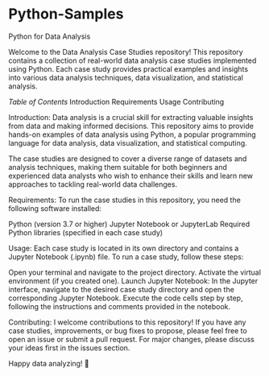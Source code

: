 # Python-Samples
Python for Data Analysis

Welcome to the Data Analysis Case Studies repository! This repository contains a collection of real-world data analysis 
case studies implemented using Python. Each case study provides practical examples and insights into various data analysis 
techniques, data visualization, and statistical analysis.

*Table of Contents*
Introduction
Requirements
Usage
Contributing

Introduction:
Data analysis is a crucial skill for extracting valuable insights from data and making informed decisions. This repository 
aims to provide hands-on examples of data analysis using Python, a popular programming language for data analysis, data visualization, 
and statistical computing.

The case studies are designed to cover a diverse range of datasets and analysis techniques, making them suitable for both beginners 
and experienced data analysts who wish to enhance their skills and learn new approaches to tackling real-world data challenges.

Requirements:
To run the case studies in this repository, you need the following software installed:

Python (version 3.7 or higher)
Jupyter Notebook or JupyterLab
Required Python libraries (specified in each case study)

Usage:
Each case study is located in its own directory and contains a Jupyter Notebook (.ipynb) file. To run a case study, follow these steps:

Open your terminal and navigate to the project directory.
Activate the virtual environment (if you created one).
Launch Jupyter Notebook:
In the Jupyter interface, navigate to the desired case study directory and open the corresponding Jupyter Notebook.
Execute the code cells step by step, following the instructions and comments provided in the notebook.

Contributing:
I welcome contributions to this repository! If you have any case studies, improvements, or bug fixes to propose, 
please feel free to open an issue or submit a pull request. For major changes, please discuss your ideas first in the issues section.

Happy data analyzing! 🚀
